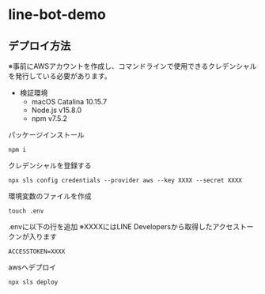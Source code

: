 # line-bot-demo

## デプロイ方法

※事前にAWSアカウントを作成し、コマンドラインで使用できるクレデンシャルを発行している必要があります。

- 検証環境
  - macOS Catalina 10.15.7
  - Node.js v15.8.0
  - npm v7.5.2

パッケージインストール

```terminal
npm i
```

クレデンシャルを登録する

```terminal
npx sls config credentials --provider aws --key XXXX --secret XXXX
```

環境変数のファイルを作成

```terminal
touch .env
```

.envに以下の行を追加
※XXXXにはLINE Developersから取得したアクセストークンが入ります

```terminal
ACCESSTOKEN=XXXX
```

awsへデプロイ

```terminal
npx sls deploy 
```
